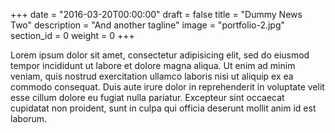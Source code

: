 +++
date = "2016-03-20T00:00:00"
draft = false
title = "Dummy News Two"
description = "And another tagline"
image = "portfolio-2.jpg"
section_id = 0
weight = 0
+++

Lorem ipsum dolor sit amet, consectetur adipisicing elit, sed do eiusmod
tempor incididunt ut labore et dolore magna aliqua. Ut enim ad minim veniam,
quis nostrud exercitation ullamco laboris nisi ut aliquip ex ea commodo
consequat. Duis aute irure dolor in reprehenderit in voluptate velit esse
cillum dolore eu fugiat nulla pariatur. Excepteur sint occaecat cupidatat non
proident, sunt in culpa qui officia deserunt mollit anim id est laborum.